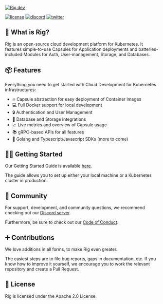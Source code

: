 [![Rig.dev](https://github.com/rigdev/rig/assets/3807831/ddf2a96b-e9a8-44c5-9b83-a333736bd472)](https://rig.dev)

[![license](https://img.shields.io/badge/license-apache2-blue.svg)](https://github.com/rigdev/rig/blob/main/LICENSE) [![discord](https://img.shields.io/badge/chat-on%20discord-7289DA.svg)](https://discord.gg/Tn5wmXMM2U) [![twitter](https://img.shields.io/twitter/follow/rig.svg?label=Follow%20@Rig_dev)](https://twitter.com/intent/follow?screen_name=Rig_dev)

## 🌟 What is Rig?

Rig is an open-source cloud development platform for Kubernetes. It features simple-to-use Capsules for Application deployments and batteries-included Modules for Auth, User-management, Storage, and Databases.

## 📦 Features

Everything you need to get started with Cloud Development for Kubernetes infrastructures:

- 🔥 Capsule abstraction for easy deployment of Container Images
- 💻 Full Docker support for local development
- 🔒 Authentication and User Management
- 💽 Database and Storage integrations
- 📈 Live metrics and overview of Capsule usage
- 📚 gRPC-based APIs for all features
- 🔨 Golang and Typescript/Javascript SDKs (more to come)

## 🧑‍💻 Getting Started

Our Getting Started Guide is available [here](https://docs.rig.dev/getting-started/).

The guide allows you to set up either your local machine or a Kubernetes cluster in production.

## 👯 Community

For support, development, and community questions, we recommend checking out our [Discord server](https://discord.gg/Tn5wmXMM2U).

Furthermore, be sure to check out our [Code of Conduct](https://github.com/rigdev/rig/blob/main/CODE_OF_CONDUCT.md).

## ➕ Contributions

We love additions in all forms, to make Rig even greater.

The easiest steps are to file bug reports, gaps in documentation, etc. If you know how to improve it yourself, we encourage you to work the relevant repository and create a Pull Request.

## 📖 License

Rig is licensed under the Apache 2.0 License.
